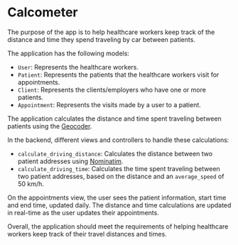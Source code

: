 # Calcometer

The purpose of the app is to help healthcare workers keep track of the distance
and time they spend traveling by car between patients.

The application has the following models:

- `User`: Represents the healthcare workers.
- `Patient`: Represents the patients that the healthcare workers visit for appointments.
- `Client`: Represents the clients/employers who have one or more patients.
- `Appointment`: Represents the visits made by a user to a patient.

The application calculates the distance and time spent traveling between patients using the [Geocoder](https://github.com/alexreisner/geocoder).

In the backend, different views and controllers to handle these calculations:

- `calculate_driving_distance`: Calculates the distance between two patient addresses using [Nominatim](https://wiki.openstreetmap.org/wiki/Nominatim).
- `calculate_driving_time`: Calculates the time spent traveling between two patient addresses, based on the distance and an `average_speed` of 50 km/h.

On the appointments view, the user sees the patient information, start time and end time, updated daily. The distance and time calculations are updated in real-time as the user updates their appointments.

Overall, the application should meet the requirements of helping healthcare workers keep track of their travel distances and times.
